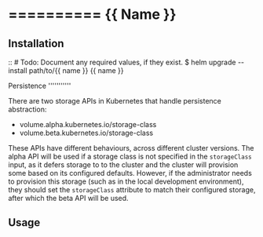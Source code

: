 ==========
{{ Name }}
==========

Installation
------------

::
    # Todo: Document any required values, if they exist.
    $ helm upgrade --install path/to/{{ name }} {{ name }}

Persistence
'''''''''''

There are two storage APIs in Kubernetes that handle persistence abstraction:

- volume.alpha.kubernetes.io/storage-class
- volume.beta.kubernetes.io/storage-class

These APIs have different behaviours, across different cluster versions. The alpha API will be used if a storage class 
is not specified in the `storageClass` input, as it defers storage to to the cluster and the cluster will provision 
some based on its configured defaults. However, if the administrator needs to provision this storage (such as in the 
local development environment), they should set the `storageClass` attribute to match their configured storage, after
which the beta API will be used.

Usage
-----


